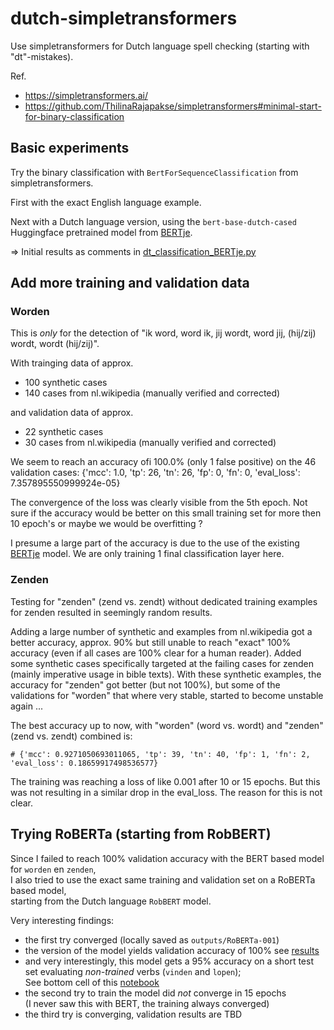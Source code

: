 # dutch-simpletransformers

Use simpletransformers for Dutch language spell checking (starting with "dt"-mistakes).

Ref.
* https://simpletransformers.ai/
* https://github.com/ThilinaRajapakse/simpletransformers#minimal-start-for-binary-classification

## Basic experiments

Try the binary classification with `BertForSequenceClassification` from simpletransformers.

First with the exact English language example.

Next with a Dutch language version, using the `bert-base-dutch-cased` Huggingface pretrained model
from [BERTje](https://github.com/wietsedv/bertje).

=> Initial results as comments in [dt_classification_BERTje.py](./src/dt_classification_BERTje.py)

## Add more training and validation data

### Worden

This is *only* for the detection of "ik word, word ik, jij wordt, word jij, (hij/zij) wordt, wordt (hij/zij)".

With trainging data of approx.

* 100 synthetic cases
* 140 cases from nl.wikipedia (manually verified and corrected)

and validation data of approx.

* 22 synthetic cases
* 30 cases from nl.wikipedia (manually verified and corrected)

We seem to reach an accuracy ofi 100.0% (only 1 false positive) on the 46 validation cases:
{'mcc': 1.0, 'tp': 26, 'tn': 26, 'fp': 0, 'fn': 0, 'eval_loss': 7.357895550999924e-05}

The convergence of the loss was clearly visible from the 5th epoch. Not sure if the accuracy would
be better on this small training set for more then 10 epoch's or maybe we would be overfitting ?

I presume a large part of the accuracy is due to the use of the existing [BERTje](https://github.com/wietsedv/bertje) model.
We are only training 1 final classification layer here.

### Zenden

Testing for "zenden" (zend vs. zendt) without dedicated training examples for zenden
resulted in seemingly random results.

Adding a large number of synthetic and examples from nl.wikipedia got a better accuracy,
approx. 90% but still unable to reach "exact" 100% accuracy (even if all cases are 100%
clear for a human reader). Added some synthetic cases specifically targeted at the failing
cases for zenden (mainly imperative usage in bible texts). With these synthetic examples,
the accuracy for "zenden" got better (but not 100%), but some of the validations for
"worden" that where very stable, started to become unstable again ...

The best accuracy up to now, with "worden" (word vs. wordt) and "zenden" (zend vs. zendt)
combined is:

`# {'mcc': 0.9271050693011065, 'tp': 39, 'tn': 40, 'fp': 1, 'fn': 2, 'eval_loss': 0.18659917498536577}`

The training was reaching a loss of like 0.001 after 10 or 15 epochs. But this was not
resulting in a similar drop in the eval_loss. The reason for this is not clear.

## Trying RoBERTa (starting from RobBERT)

Since I failed to reach 100% validation accuracy with the BERT based model for `worden` en `zenden`, \
I also tried to use the exact same training and validation set on a RoBERTa based model, \
starting from the Dutch language `RobBERT` model.

Very interesting findings:
* the first try converged (locally saved as `outputs/RoBERTa-001`)
* the version of the model yields validation accuracy of 100% see [results](https://gitlab.com/spelfouten/dutch-simpletransformers/-/blob/8e7b92b782dafc63f730ac2b756602404c7c5e47/src/dt_classification_RobBERT.py#L18-105)
* and very interestingly, this model gets a 95% accuracy on a short test set evaluating _non-trained_ verbs (`vinden` and `lopen`); \
  See bottom cell of this [notebook](https://gitlab.com/spelfouten/dutch-simpletransformers/-/blob/8e7b92b782dafc63f730ac2b756602404c7c5e47/experiments.ipynb)
* the second try to train the model did _not_ converge in 15 epochs \
  (I never saw this with BERT, the training always converged)
* the third try is converging, validation results are TBD
